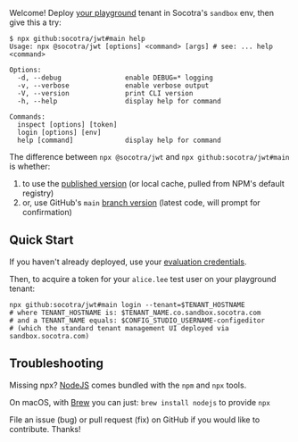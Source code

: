 Welcome! Deploy [your playground](https://studio.sandbox.socotra.com) tenant in Socotra's `sandbox` env, then give this a try:

```
$ npx github:socotra/jwt#main help
Usage: npx @socotra/jwt [options] <command> [args] # see: ... help <command>

Options:
  -d, --debug                enable DEBUG=* logging
  -v, --verbose              enable verbose output
  -V, --version              print CLI version
  -h, --help                 display help for command

Commands:
  inspect [options] [token]
  login [options] [env]
  help [command]             display help for command
```

The difference between `npx @socotra/jwt` and `npx github:socotra/jwt#main` is whether:
1. to use the [published version](https://www.npmjs.com/package/@socotra/jwt) (or local cache, pulled from NPM's default registry)
2. or, use GitHub's `main` [branch version](https://github.com/socotra/jwt/tree/main) (latest code, will prompt for confirmation)

## Quick Start

If you haven't already deployed, use your [evaluation credentials](https://docs.socotra.com/production/configuration/gsg.html).

Then, to acquire a token for your `alice.lee` test user on your playground tenant:
```
npx github:socotra/jwt#main login --tenant=$TENANT_HOSTNAME
# where TENANT_HOSTNAME is: $TENANT_NAME.co.sandbox.socotra.com
# and a TENANT_NAME equals: $CONFIG_STUDIO_USERNAME-configeditor
# (which the standard tenant management UI deployed via sandbox.socotra.com)
```

## Troubleshooting

Missing npx? [NodeJS](https://nodejs.org) comes bundled with the `npm` and `npx` tools.

On macOS, with [Brew](https://brew.sh) you can just: `brew install nodejs` to provide `npx`

File an issue (bug) or pull request (fix) on GitHub if you would like to contribute. Thanks!
